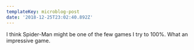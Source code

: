 ```yaml
---
templateKey: microblog-post
date: '2018-12-25T23:02:40.892Z'
---
```


I think Spider-Man might be one of the few games I try to 100%. What an impressive game.

